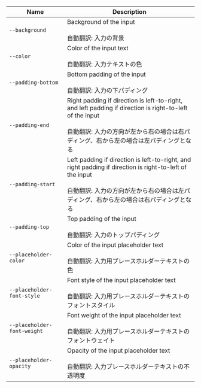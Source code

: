 
| Name | Description |
| --- | --- |
| `--background` | Background of the input<br /><br />自動翻訳: 入力の背景 |
| `--color` | Color of the input text<br /><br />自動翻訳: 入力テキストの色 |
| `--padding-bottom` | Bottom padding of the input<br /><br />自動翻訳: 入力の下パディング |
| `--padding-end` | Right padding if direction is left-to-right, and left padding if direction is right-to-left of the input<br /><br />自動翻訳: 入力の方向が左から右の場合は右パディング、右から左の場合は左パディングとなる |
| `--padding-start` | Left padding if direction is left-to-right, and right padding if direction is right-to-left of the input<br /><br />自動翻訳: 入力の方向が左から右の場合は左パディング、右から左の場合は右パディングとなる |
| `--padding-top` | Top padding of the input<br /><br />自動翻訳: 入力のトップパディング |
| `--placeholder-color` | Color of the input placeholder text<br /><br />自動翻訳: 入力用プレースホルダーテキストの色 |
| `--placeholder-font-style` | Font style of the input placeholder text<br /><br />自動翻訳: 入力用プレースホルダーテキストのフォントスタイル |
| `--placeholder-font-weight` | Font weight of the input placeholder text<br /><br />自動翻訳: 入力用プレースホルダーテキストのフォントウェイト |
| `--placeholder-opacity` | Opacity of the input placeholder text<br /><br />自動翻訳: 入力プレースホルダーテキストの不透明度 |

